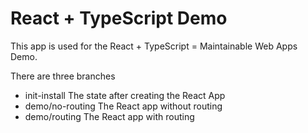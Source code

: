 # React + TypeScript Demo

This app is used for the React + TypeScript = Maintainable Web Apps Demo.

There are three branches
- init-install The state after creating the React App
- demo/no-routing The React app without routing
- demo/routing The React app with routing
